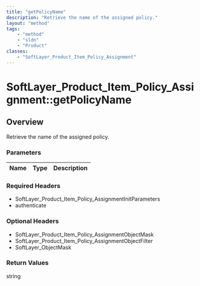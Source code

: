 ```yaml
---
title: "getPolicyName"
description: "Retrieve the name of the assigned policy."
layout: "method"
tags:
    - "method"
    - "sldn"
    - "Product"
classes:
    - "SoftLayer_Product_Item_Policy_Assignment"
---
```

# SoftLayer_Product_Item_Policy_Assignment::getPolicyName
## Overview 
Retrieve the name of the assigned policy.

### Parameters 
|Name | Type | Description |
| --- | --- | --- |


### Required Headers
* SoftLayer_Product_Item_Policy_AssignmentInitParameters
* authenticate

### Optional Headers
* SoftLayer_Product_Item_Policy_AssignmentObjectMask
* SoftLayer_Product_Item_Policy_AssignmentObjectFilter
* SoftLayer_ObjectMask

### Return Values
string
